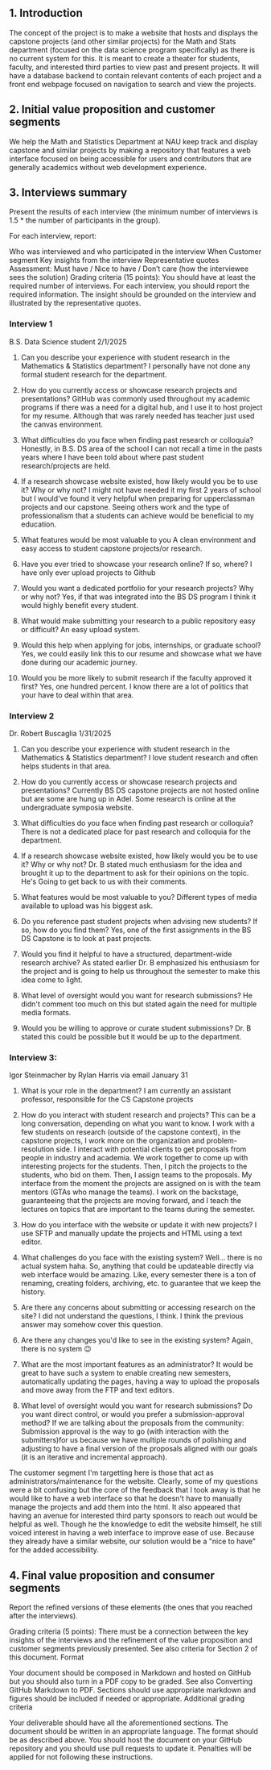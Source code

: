 ## 1. Introduction

The concept of the project is to make a website that hosts and displays the capstone projects (and other similar projects) for the Math and Stats department (focused on the data science program specifically) as there is no current system for this. It is meant to create a theater for students, faculty, and interested third parties to view past and present projects. It will have a database backend to contain relevant contents of each project and a front end webpage focused on navigation to search and view the projects. 


## 2. Initial value proposition and customer segments

We help the Math and Statistics Department at NAU keep track and display capstone and similar projects by making a repository that features a web interface focused on being accessible for users and contributors that are generally academics without web development experience. 


## 3. Interviews summary
Present the results of each interview (the minimum number of interviews is 1.5 * the number of participants in the group).

For each interview, report:

Who was interviewed and who participated in the interview
When
Customer segment
Key insights from the interview
Representative quotes
Assessment: Must have / Nice to have / Don’t care (how the interviewee sees the solution)
Grading criteria (15 points): You should have at least the required number of interviews. For each interview, you should report the required information. The insight should be grounded on the interview and illustrated by the representative quotes.

### Interview 1
B.S. Data Science student
2/1/2025

1. Can you describe your experience with student research in the Mathematics & Statistics
department?
I personally have not done any formal student research for the department.
3. How do you currently access or showcase research projects and presentations?
GitHub was commonly used throughout my academic programs if there was a need for a digital hub, and I use it to host project for my resume. Although that was rarely needed has teacher just used the canvas environment.
4. What difficulties do you face when finding past research or colloquia?
Honestly, in B.S. DS area of the school I can not recall a time in the pasts years where I have been told about where past student research/projects are held.
5. If a research showcase website existed, how likely would you be to use it? Why or why not?
I might not have needed it my first 2 years of school but I would've found it very helpful when preparing for upperclassman projects and our capstone. Seeing others work and the type of professionalism that a students can achieve would be beneficial to my education.
6. What features would be most valuable to you
A clean environment and easy access to student capstone projects/or research.

7. Have you ever tried to showcase your research online? If so, where?
I have only ever upload projects to Github
8. Would you want a dedicated portfolio for your research projects? Why or why not?
Yes, if that was integrated into the BS DS program I think it would highly benefit every student.
9. What would make submitting your research to a public repository easy or difficult?
An easy upload system.
10. Would this help when applying for jobs, internships, or graduate school?
Yes, we could easily link this to our resume and showcase what we have done during our academic journey.
11. Would you be more likely to submit research if the faculty approved it first?
Yes, one hundred percent. I know there are a lot of politics that your have to deal within that area.


### Interview 2
Dr. Robert Buscaglia
1/31/2025

1. Can you describe your experience with student research in the Mathematics & Statistics department?
I love student research and often helps students in that area. 

2. How do you currently access or showcase research projects and presentations?
Currently BS DS capstone projects are not hosted online but are some are hung up in Adel. Some research is online at the undergraduate symposia website. 

3. What difficulties do you face when finding past research or colloquia?
There is not a dedicated place for past research and colloquia for the department.

4. If a research showcase website existed, how likely would you be to use it? Why or why not?
Dr. B stated much enthusiasm for the idea and brought it up to the department to ask for their opinions on the topic. He's Going to get back to us with their comments. 

5. What features would be most valuable to you?
Different types of media available to upload was his biggest ask. 

6. Do you reference past student projects when advising new students? If so, how do you find them?
Yes, one of the first assignments in the BS DS Capstone is to look at past projects.

7. Would you find it helpful to have a structured, department-wide research archive?
As stated earlier Dr. B emphasized his enthusiasm for the project and is going to help us throughout the semester to make this idea come to light. 

8. What level of oversight would you want for research submissions?
He didn't comment too much on this but stated again the need for multiple media formats. 

9. Would you be willing to approve or curate student submissions?
Dr. B stated this could be possible but it would be up to the department.

### Interview 3: 

Igor Steinmacher by Rylan Harris via email
January 31

1. What is your role in the department?
    I am currently an assistant professor, responsible for the CS Capstone projects

2. How do you interact with student research and projects?
    This can be a long conversation, depending on what you want to know. I work with a few students on research (outside of the capstone context), in the capstone projects, I work more on the organization and problem-resolution side. I interact with potential clients to get proposals from people in industry and academia. We work together to come up with interesting projects for the students. Then, I pitch the projects to the students, who bid on them. Then, I assign teams to the proposals. My interface from the moment the projects are assigned on is with the team mentors (GTAs who manage the teams). I work on the backstage, guaranteeing that the projects are moving forward, and I teach the lectures on topics that are important to the teams during the semester.

3. How do you interface with the website or update it with new projects?
    I use SFTP and manually update the projects and HTML using a text editor.

4. What challenges do you face with the existing system?
    Well... there is no actual system haha. So, anything that could be updateable directly via web interface would be amazing. Like, every semester there is a ton of renaming, creating folders, archiving, etc. to guarantee that we keep the history.

5. Are there any concerns about submitting or accessing research on the site?
    I did not understand the questions, I think. I think the previous answer may somehow cover this question.

6. Are there any changes you'd like to see in the existing system?
    Again, there is no system 😉

7. What are the most important features as an administrator?
    It would be great to have such a system to enable creating new semesters, automatically updating the pages, having a way to upload the proposals and move away from the FTP and text editors.

8. What level of oversight would you want for research submissions? Do you want direct control, or would you prefer a submission-approval method?
    If we are talking about the proposals from the community: Submission approval is the way to go (with interaction with the submitters)for us because we have multiple rounds of polishing and adjusting to have a final version of the proposals aligned with our goals (it is an iterative and incremental approach).

The customer segment I'm targetting here is those that act as administrators/maintenance for the website. Clearly, some of my questions were a bit confusing but the core of the feedback that I took away is that he would like to have a web interface so that he doesn't have to manually manage the projects and add them into the html. It also appeared that having an avenue for interested third party sponsors to reach out would be helpful as well. Though he the knowledge to edit the website himself, he still voiced interest in having a web interface to improve ease of use. Because they already have a similar website, our solution would be a "nice to have" for the added accessibility.

## 4. Final value proposition and consumer segments
Report the refined versions of these elements (the ones that you reached after the interviews).

Grading criteria (5 points): There must be a connection between the key insights of the interviews and the refinement of the value proposition and customer segments previously presented. See also criteria for Section 2 of this document.
Format

Your document should be composed in Markdown and hosted on GitHub but you should also turn in a PDF copy to be graded. See also Converting GitHub Markdown to PDF. Sections should use appropriate markdown and figures should be included if needed or appropriate.
Additional grading criteria

Your deliverable should have all the aforementioned sections. The document should be written in an appropriate language. The format should be as described above. You should host the document on your GitHub repository and you should use pull requests to update it. Penalties will be applied for not following these instructions.
